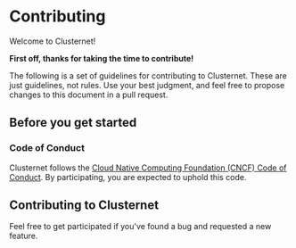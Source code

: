 # Contributing

Welcome to Clusternet!

**First off, thanks for taking the time to contribute!**

The following is a set of guidelines for contributing to Clusternet.
These are just guidelines, not rules. Use your best judgment, and feel free to propose changes to this document in a pull request.

## Before you get started

### Code of Conduct

Clusternet follows the [Cloud Native Computing Foundation (CNCF) Code of Conduct](https://github.com/cncf/foundation/blob/master/code-of-conduct.md).
By participating, you are expected to uphold this code.

## Contributing to Clusternet

Feel free to get participated if you've found a bug and requested a new feature.
